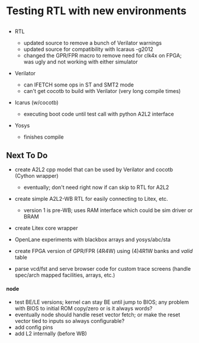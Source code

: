 # Testing RTL with new environments

##

* RTL

   * updated source to remove a bunch of Verilator warnings
   * updated source for compatibility with Icaraus -g2012
   * changed the GPR/FPR macro to remove need for clk4x on FPGA; was ugly and not working with either simulator

* Verilator

   * can IFETCH some ops in ST and SMT2 mode
   * can't get cocotb to build with Verilator (very long compile times)

* Icarus (w/cocotb)

   * executing boot code until test call with python A2L2 interface

* Yosys

   * finishes compile


## Next To Do

* create A2L2 cpp model that can be used by Verilator and cocotb (Cython wrapper)
   * eventually; don't need right now if can skip to RTL for A2L2

* create simple A2L2-WB RTL for easily connecting to Litex, etc.
   * version 1 is pre-WB; uses RAM interface which could be sim driver or BRAM

* create Litex core wrapper
* OpenLane experiments with blackbox arrays and yosys/abc/sta
* create FPGA version of GPR/FPR (4R4W) using (4)4R1W banks and *valid* table
* parse vcd/fst and serve browser code for custom trace screens (handle spec/arch mapped facilities, arrays, etc.)


#### node

* test BE/LE versions; kernel can stay BE until jump to BIOS; any problem with BIOS to initial ROM copy/zero or is it always words?
* eventually node should handle reset vector fetch; or make the reset vector tied to inputs so always configurable?
* add config pins
* add L2 internally (before WB)

